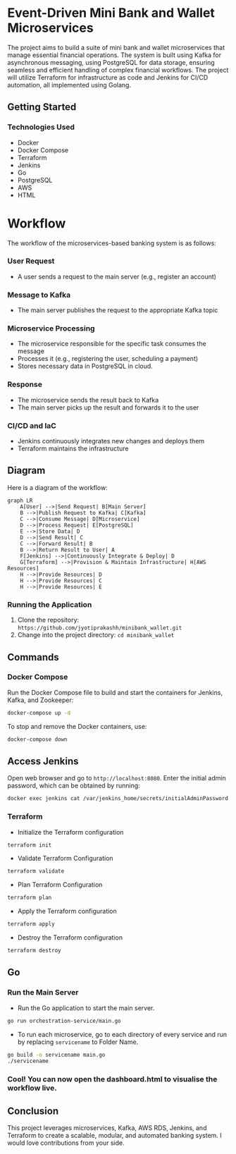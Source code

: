 # Event-Driven Mini Bank and Wallet Microservices

The project aims to build a suite of mini bank and wallet microservices that manage essential financial operations. The system is built using Kafka for asynchronous messaging, using PostgreSQL for data storage, ensuring seamless and efficient handling of complex financial workflows. The project will utilize Terraform for infrastructure as code and Jenkins for CI/CD automation, all implemented using Golang.

## Getting Started

### Technologies Used

* Docker
* Docker Compose
* Terraform
* Jenkins
* Go
* PostgreSQL
* AWS
* HTML

# Workflow

The workflow of the microservices-based banking system is as follows:

### User Request

* A user sends a request to the main server (e.g., register an account)

### Message to Kafka

* The main server publishes the request to the appropriate Kafka topic

### Microservice Processing

* The microservice responsible for the specific task consumes the message
* Processes it (e.g., registering the user, scheduling a payment)
* Stores necessary data in PostgreSQL in cloud.

### Response

* The microservice sends the result back to Kafka
* The main server picks up the result and forwards it to the user

### CI/CD and IaC

* Jenkins continuously integrates new changes and deploys them
* Terraform maintains the infrastructure

## Diagram

Here is a diagram of the workflow:

```mermaid
graph LR
    A[User] -->|Send Request| B[Main Server]
    B -->|Publish Request to Kafka| C[Kafka]
    C -->|Consume Message| D[Microservice]
    D -->|Process Request| E[PostgreSQL]
    E -->|Store Data| D
    D -->|Send Result| C
    C -->|Forward Result| B
    B -->|Return Result to User| A
    F[Jenkins] -->|Continuously Integrate & Deploy| D
    G[Terraform] -->|Provision & Maintain Infrastructure| H[AWS Resources]
    H -->|Provide Resources| D
    H -->|Provide Resources| C
    H -->|Provide Resources| E

```

### Running the Application

1. Clone the repository: `https://github.com/jyotiprakashh/minibank_wallet.git`
2. Change into the project directory: `cd minibank_wallet`


## Commands

### Docker Compose
Run the Docker Compose file to build and start the containers for Jenkins, Kafka, and Zookeeper:
```bash
docker-compose up -d
```

To stop and remove the Docker containers, use:
```bash
docker-compose down
```

## Access Jenkins
Open web browser and go to `http://localhost:8080`.
Enter the initial admin password, which can be obtained by running:
```bash
docker exec jenkins cat /var/jenkins_home/secrets/initialAdminPassword
```


### Terraform

*  Initialize the Terraform configuration
 ```bash
terraform init
```
* Validate Terraform Configuration
 ```bash
terraform validate
```
* Plan Terraform Configuration
 ```bash
terraform plan 
```

* Apply the Terraform configuration
```bash
terraform apply
```

* Destroy the Terraform configuration
```bash
terraform destroy
```


## Go
### Run the Main Server

* Run the Go application to start the main server.
```bash
go run orchestration-service/main.go
```

* To run each microservice, go to each directory of every service and run by replacing `servicename` to Folder Name.
```bash
go build -o servicename main.go
./servicename
``` 

### Cool! You can now open the dashboard.html to visualise the workflow live.

## Conclusion
This project leverages microservices, Kafka, AWS RDS, Jenkins, and Terraform to create a scalable, modular, and automated banking system. I would love contributions from your side.


